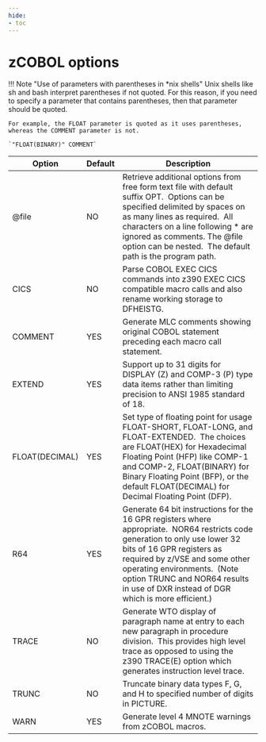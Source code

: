 ```yaml
---
hide:
- toc
---
```

# zCOBOL options

!!! Note "Use of parameters with parentheses in *nix shells"
    Unix shells like sh and bash interpret parentheses if not quoted. For this reason, if you need to specify a parameter that contains
    parentheses, then that parameter should be quoted. 
    
    For example, the FLOAT parameter is quoted as it uses parentheses, whereas the COMMENT parameter is not.

    `"FLOAT(BINARY)" COMMENT`

Option          | Default | Description
----------------|---------|------------
@file           | NO      | Retrieve additional options from free form text file with default suffix OPT.  Options can be specified delimited by spaces on as many lines as required.  All characters on a line following * are ignored as comments. The @file option can be nested.  The default path is the program path.
CICS            | NO      | Parse COBOL EXEC CICS commands into z390 EXEC CICS compatible macro calls and also rename working storage to DFHEISTG.
COMMENT         | YES     | Generate MLC comments showing original COBOL statement preceding each macro call statement.
EXTEND          | YES     | Support up to 31 digits for DISPLAY (Z) and COMP-3 (P) type data items rather than limiting precision to ANSI 1985 standard of 18.
FLOAT(DECIMAL)  | YES     | Set type of floating point for usage FLOAT-SHORT, FLOAT-LONG, and FLOAT-EXTENDED.  The choices are FLOAT(HEX) for Hexadecimal Floating Point (HFP) like COMP-1 and COMP-2, FLOAT(BINARY) for Binary Floating Point (BFP), or the default FLOAT(DECIMAL) for Decimal Floating Point (DFP).
R64             | YES     | Generate 64 bit instructions for the 16 GPR registers where appropriate.  NOR64 restricts code generation to only use lower 32 bits of 16 GPR registers as required by z/VSE and some other operating environments.  (Note option TRUNC and NOR64 results in use of DXR instead of DGR which is more efficient.)
TRACE           | NO      | Generate WTO display of paragraph name at entry to each new paragraph in procedure division.  This provides high level trace as opposed to using the z390 TRACE(E) option which generates instruction level trace.
TRUNC           | NO      | Truncate binary data types F, G, and H to specified number of digits in PICTURE.
WARN            | YES     | Generate level 4 MNOTE warnings from zCOBOL macros.
